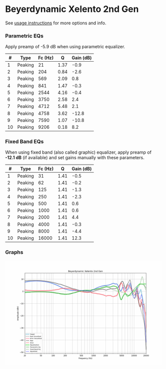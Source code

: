 # Beyerdynamic Xelento 2nd Gen
See [usage instructions](https://github.com/jaakkopasanen/AutoEq#usage) for more options and info.

### Parametric EQs
Apply preamp of -5.9 dB when using parametric equalizer.

|   # | Type    |   Fc (Hz) |    Q |   Gain (dB) |
|-----|---------|-----------|------|-------------|
|   1 | Peaking |        21 | 1.37 |        -0.9 |
|   2 | Peaking |       204 | 0.84 |        -2.6 |
|   3 | Peaking |       569 | 2.09 |         0.8 |
|   4 | Peaking |       841 | 1.47 |        -0.3 |
|   5 | Peaking |      2544 | 4.16 |        -0.4 |
|   6 | Peaking |      3750 | 2.58 |         2.4 |
|   7 | Peaking |      4712 | 5.48 |         2.1 |
|   8 | Peaking |      4758 | 3.62 |       -12.8 |
|   9 | Peaking |      7590 | 1.07 |       -10.8 |
|  10 | Peaking |      9206 | 0.18 |         8.2 |

### Fixed Band EQs
When using fixed band (also called graphic) equalizer, apply preamp of **-12.1 dB** (if available) and set gains manually with these parameters.

|   # | Type    |   Fc (Hz) |    Q |   Gain (dB) |
|-----|---------|-----------|------|-------------|
|   1 | Peaking |        31 | 1.41 |        -0.5 |
|   2 | Peaking |        62 | 1.41 |        -0.2 |
|   3 | Peaking |       125 | 1.41 |        -1.3 |
|   4 | Peaking |       250 | 1.41 |        -2.3 |
|   5 | Peaking |       500 | 1.41 |         0.6 |
|   6 | Peaking |      1000 | 1.41 |         0.6 |
|   7 | Peaking |      2000 | 1.41 |         4.4 |
|   8 | Peaking |      4000 | 1.41 |        -0.3 |
|   9 | Peaking |      8000 | 1.41 |        -4.4 |
|  10 | Peaking |     16000 | 1.41 |        12.3 |

### Graphs
![](./Beyerdynamic%20Xelento%202nd%20Gen.png)
